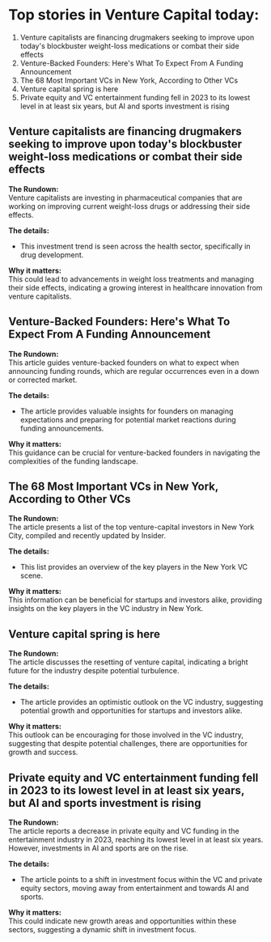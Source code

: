 # Top stories in Venture Capital today:

1. Venture capitalists are financing drugmakers seeking to improve upon today's blockbuster weight-loss medications or combat their side effects
2. Venture-Backed Founders: Here's What To Expect From A Funding Announcement
3. The 68 Most Important VCs in New York, According to Other VCs
4. Venture capital spring is here
5. Private equity and VC entertainment funding fell in 2023 to its lowest level in at least six years, but AI and sports investment is rising

## Venture capitalists are financing drugmakers seeking to improve upon today's blockbuster weight-loss medications or combat their side effects

**The Rundown:**  
Venture capitalists are investing in pharmaceutical companies that are working on improving current weight-loss drugs or addressing their side effects.

**The details:**  
- This investment trend is seen across the health sector, specifically in drug development.

**Why it matters:**  
This could lead to advancements in weight loss treatments and managing their side effects, indicating a growing interest in healthcare innovation from venture capitalists.

## Venture-Backed Founders: Here's What To Expect From A Funding Announcement

**The Rundown:**  
This article guides venture-backed founders on what to expect when announcing funding rounds, which are regular occurrences even in a down or corrected market.

**The details:**  
- The article provides valuable insights for founders on managing expectations and preparing for potential market reactions during funding announcements.

**Why it matters:**  
This guidance can be crucial for venture-backed founders in navigating the complexities of the funding landscape.

## The 68 Most Important VCs in New York, According to Other VCs

**The Rundown:**  
The article presents a list of the top venture-capital investors in New York City, compiled and recently updated by Insider.

**The details:**  
- This list provides an overview of the key players in the New York VC scene.

**Why it matters:**  
This information can be beneficial for startups and investors alike, providing insights on the key players in the VC industry in New York.

## Venture capital spring is here

**The Rundown:**  
The article discusses the resetting of venture capital, indicating a bright future for the industry despite potential turbulence.

**The details:**  
- The article provides an optimistic outlook on the VC industry, suggesting potential growth and opportunities for startups and investors alike. 

**Why it matters:**  
This outlook can be encouraging for those involved in the VC industry, suggesting that despite potential challenges, there are opportunities for growth and success.

## Private equity and VC entertainment funding fell in 2023 to its lowest level in at least six years, but AI and sports investment is rising

**The Rundown:**  
The article reports a decrease in private equity and VC funding in the entertainment industry in 2023, reaching its lowest level in at least six years. However, investments in AI and sports are on the rise.

**The details:**  
- The article points to a shift in investment focus within the VC and private equity sectors, moving away from entertainment and towards AI and sports.

**Why it matters:**  
This could indicate new growth areas and opportunities within these sectors, suggesting a dynamic shift in investment focus.
